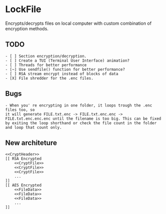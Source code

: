 # LockFile

Encrypts/decrypts files on local computer with custom combination of encryption methods.  

## TODO
```
- [ ] Section encryption/decryption.
- [ ] Create a TUI (Terminal User Interface) animation?
- [ ] Threads for better performance
- [~] Use sendfile() function for better performance?
- [ ] RSA stream encrypt instead of blocks of data
- [X] File shredder for the .enc files.
```

## Bugs
 ``` 
- When you' re encrypting in one folder, it loops trough the .enc files too, so
 it will generate FILE.txt.enc -> FILE.txt.enc.enc -> FILE.txt.enc.enc.enc until the filename is too big. This can be fixed by exiting the loop shorthand or check the file count in the folder and loop that count only.
 ```

## New architeture
```
<<CryptHeader>>
[[ RSA Encrypted
    <<CryptFile>>
    <<CryptFile>>
    <<CryptFile>>
    ...
]]
[[ AES Encrypted
    <<FileData>>
    <<FileData>>
    <<FileData>>
    ...
]]
```